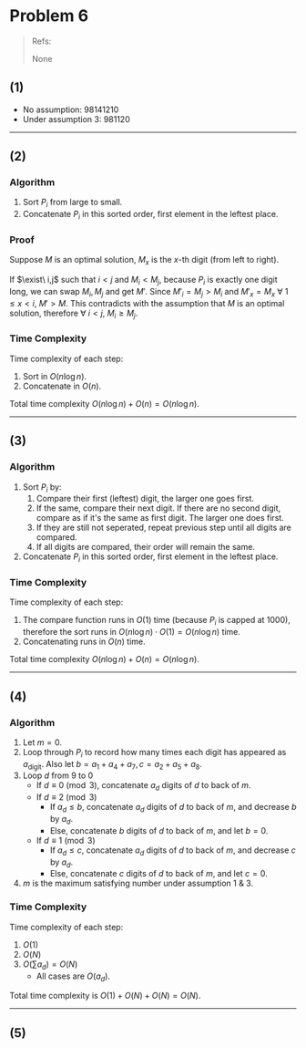  # Problem 6

> Refs:
>
> None

## (1)

- No assumption: $98141210$
- Under assumption 3: $981120$

---

## (2)

### Algorithm

1. Sort $P_i$ from large to small.
2. Concatenate $P_i$ in this sorted order, first element in the leftest place.

### Proof

Suppose $M$ is an optimal solution, $M_x$ is the $x$-th digit (from left to right).

If $\exist\ i,j$ such that $i<j$ and $M_i < M_j$, because $P_i$ is exactly one digit long, we can swap $M_i,M_j$ and get $M'$. Since $M'_i=M_j>M_i$ and $M'_x=M_x \ \forall\ 1\le x\lt i$, $M'>M$. This contradicts with the assumption that $M$ is an optimal solution, therefore $\forall\ i<j,\ M_i\ge M_j$.

### Time Complexity

Time complexity of each step:

1. Sort in $O(n\log{n})$.
2. Concatenate in $O(n)$.

Total time complexity $O(n\log{n})+O(n)=O(n\log{n})$.

---

## (3)

### Algorithm

1. Sort $P_i$ by:
   1. Compare their first (leftest) digit, the larger one goes first.
   2. If the same, compare their next digit. If there are no second digit, compare as if it's the same as first digit. The larger one does first.
   3. If they are still not seperated, repeat previous step until all digits are compared.
   4. If all digits are compared, their order will remain the same.
2. Concatenate $P_i$ in this sorted order, first element in the leftest place.

### Time Complexity

Time complexity of each step:

1. The compare function runs in $O(1)$ time (because $P_i$ is capped at $1000$), therefore the sort runs in $O(n\log{n}) \cdot O(1)=O(n\log{n})$ time.
2. Concatenating runs in $O(n)$ time.

Total time complexity $O(n\log{n})+O(n)=O(n\log{n})$.

---

## (4)

### Algorithm

1. Let $m=0$.
2. Loop through $P_i$ to record how many times each digit has appeared as $a_{\text{digit}}$. Also let $b=a_1+a_4+a_7,c=a_2+a_5+a_8$.
3. Loop $d$ from $9$ to $0$
   - If $d \equiv 0 \pmod{3}$, concatenate $a_d$ digits of $d$ to back of $m$.
   - If $d \equiv 2 \pmod{3}$
      - If $a_d \le b$, concatenate $a_d$ digits of $d$ to back of $m$, and decrease $b$ by $a_d$.
      - Else, concatenate $b$ digits of $d$ to back of $m$, and let $b=0$.
   - If $d \equiv 1 \pmod{3}$
      - If $a_d \le c$, concatenate $a_d$ digits of $d$ to back of $m$, and decrease $c$ by $a_d$.
      - Else, concatenate $c$ digits of $d$ to back of $m$, and let $c=0$.
4. $m$ is the maximum satisfying number under assumption 1 & 3.

### Time Complexity

Time complexity of each step:

1. $O(1)$
2. $O(N)$
3. $O(\sum{a_d})=O(N)$
   - All cases are $O(a_d)$.

Total time complexity is $O(1)+O(N)+O(N)=O(N)$.

---

## (5)

